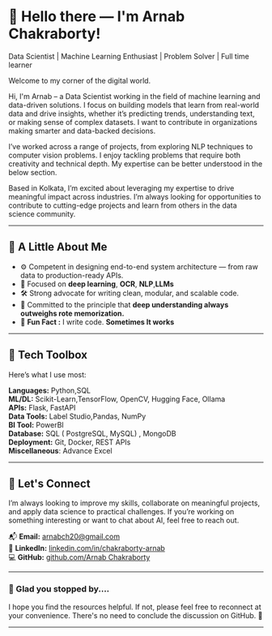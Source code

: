 # 👋 Hello there — I'm Arnab Chakraborty!

Data Scientist | Machine Learning Enthusiast | Problem Solver | Full time learner

Welcome to my corner of the digital world.

Hi, I'm Arnab – a Data Scientist working in the field of machine learning and data-driven solutions. I focus on building models that learn from real-world data and drive insights, whether it’s predicting trends, understanding text, or making sense of complex datasets. I want to contribute in organizations making smarter and data-backed decisions.

I’ve worked across a range of projects, from exploring NLP techniques to computer vision problems. I enjoy tackling problems that require both creativity and technical depth. My expertise can be better understood in the below section.

Based in Kolkata, I’m excited about leveraging my expertise to drive meaningful impact across industries. I’m always looking for opportunities to contribute to cutting-edge projects and learn from others in the data science community.

---

## 💼 A Little About Me

- ⚙️ Competent in designing end-to-end system architecture — from raw data to production-ready APIs.
- 🤖 Focused on **deep learning**, **OCR**, **NLP**,**LLMs**
- 🛠️ Strong advocate for writing clean, modular, and scalable code.
- 🧠 Committed to the principle that **deep understanding always outweighs rote memorization.**
- 🔬 **Fun Fact :** I write code. **Sometimes It works**

---

## 🧰 Tech Toolbox

Here’s what I use most:

**Languages:** Python,SQL  
**ML/DL:** Scikit-Learn,TensorFlow, OpenCV, Hugging Face, Ollama  
**APIs:** Flask, FastAPI  
**Data Tools:** Label Studio,Pandas, NumPy <br>
**BI Tool:** PowerBI <br>
**Database:** SQL ( PostgreSQL, MySQL) , MongoDB <br>
**Deployment:** Git, Docker, REST APIs <br>
**Miscellaneous**: Advance Excel <br>

---

## 🧭 Let's Connect

I’m always looking to improve my skills, collaborate on meaningful projects, and apply data science to practical challenges.
If you’re working on something interesting or want to chat about AI, feel free to reach out.

📬 **Email:** arnabch20@gmail.com  
💼 **LinkedIn:** [linkedin.com/in/chakraborty-arnab](https://www.linkedin.com/in/chakraborty-arnab/)  
💻 **GitHub:** [github.com/Arnab Chakraborty](https://github.com/arnab12n)

---

### 🌟 Glad you stopped by....

I hope you find the resources helpful. If not, please feel free to reconnect at your convenience. There's no need to conclude the discussion on GitHub. 🙌

---
